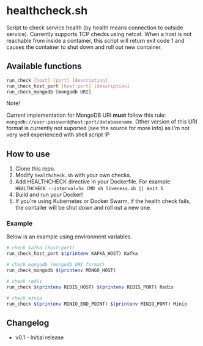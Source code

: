 # healthcheck.sh

Script to check service health (by health means connection to
outside service). Currently supports TCP checks using netcat.
When a host is not reachable from inside a container, this
script will return exit code 1 and causes the container to
shut down and roll out new container.

## Available functions

```sh
run_check [host] [port] [description]
run_check_host_port [host:port] [description]
run_check_mongodb [mongodb URI]
```

Note!

Current implementation for MongoDB URI **must** follow this rule:
`mongodb://user:password@host:port/databasename`. Other version of
this URI format is currently not suported (see the source for
more info) as I'm not very well experienced with shell script :P

## How to use

1. Clone this repo.
2. Modify `healthcheck.sh` with your own checks.
3. Add HEALTHCHECK directive in your Dockerfile. For example: 
    `HEALTHCHECK --interval=5s CMD sh liveness.sh || exit 1`
4. Build and run your Docker!
5. If you're using Kubernetes or Docker Swarm, if the health check
   fails, the contailer will be shut down and roll out a new one.

### Example

Below is an example using environment variables.

```sh
# check kafka (host:port)
run_check_host_port $(printenv KAFKA_HOST) Kafka

# check mongodb (mongodb URI format)
run_check_mongodb $(printenv MONGO_HOST)

# check redis
run_check $(printenv REDIS_HOST) $(printenv REDIS_PORT) Redis

# check minio
run_check $(printenv MINIO_END_POINT) $(printenv MINIO_PORT) Minio
```

## Changelog

- v0.1 - Initial release
